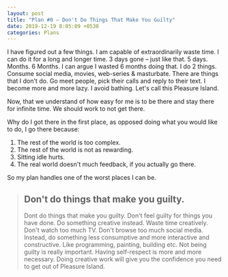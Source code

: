 ```yaml
---
layout: post
title: "Plan #0 – Don't Do Things That Make You Guilty"
date: 2019-12-19 8:05:09 +0530
categories: Plans
---
```


I have figured out a few things. I am capable of extraordinarily waste time. I can do it for a long and longer time. 3 days gone – just like that. 5 days. Months. 6 Months. I can argue I wasted 6 months doing that. I do 2 things. Consume social media, movies, web-series & masturbate. There are things that I don't do. Go meet people, pick their calls and reply to their text. I become more and more lazy. I avoid bathing. Let's call this Pleasure Island.

Now, that we understand of how easy for me is to be there and stay there for infinite time. We should work to not get there.

Why do I got there in the first place, as opposed doing what you would like to do, I go there because:

1. The rest of the world is too complex.
2. The rest of the world is not as rewarding.
3. Sitting idle hurts.
4. The real world doesn't much feedback, if you actually go there.

So my plan handles one of the worst places I can be.

> ## Don't do things that make you guilty.
>
> Dont do things that make you guilty. Don't feel guilty for things you have done. Do something creative instead. Waste time creatively. Don't watch too much TV. Don't browse too much social media. Instead, do something less consumptive and more interactive and constructive. Like programming, painting, building etc. Not being guilty is really important. Having self-respect is more and more necessary. Doing creative work will give you the confidence you need to get out of Pleasure Island.
